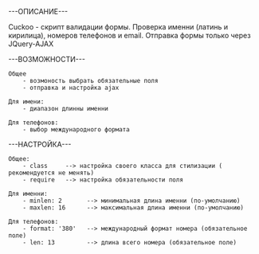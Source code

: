 ---ОПИСАНИЕ---

Cuckoo - скрипт валидации формы. Проверка именни (латинь и кирилица), номеров телефонов и email. Отправка формы только через JQuery-AJAX

---ВОЗМОЖНОСТИ---

    Общее
        - возмоность выбрать обязательные поля
        - отправка и настройка ajax 

    Для имени:
        - диапазон длинны именни

    Для телефонов:
        - выбор международного формата
    

---НАСТРОЙКА---

    Общее: 
        - сlass     --> настройка своего класса для стилизации ( рекомендуется не менять)
        - require   --> настройка обязательности поля

    Для именни:
        - minlen: 2       --> минимальная длина именни (по-умолчанию)
        - maxlen: 16      --> максимальная длина именни (по-умолчанию)

    Для телефонов:
        - format: '380'   --> международный формат номера (обязательное поле)
        - len: 13         --> длина всего номера (обязательное поле)
            

